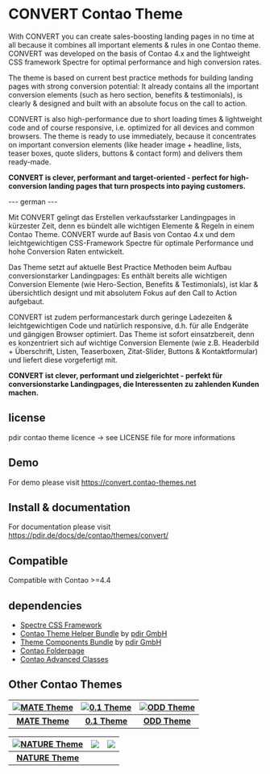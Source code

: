 # CONVERT Contao Theme

With CONVERT you can create sales-boosting landing pages in no time at all because it combines all important elements & rules in one Contao theme. CONVERT was developed on the basis of Contao 4.x and the lightweight CSS framework Spectre for optimal performance and high conversion rates.
 
The theme is based on current best practice methods for building landing pages with strong conversion potential: It already contains all the important conversion elements (such as hero section, benefits & testimonials), is clearly & designed and built with an absolute focus on the call to action.
 
CONVERT is also high-performance due to short loading times & lightweight code and of course responsive, i.e. optimized for all devices and common browsers. The theme is ready to use immediately, because it concentrates on important conversion elements (like header image + headline, lists, teaser boxes, quote sliders, buttons & contact form) and delivers them ready-made.
 
**CONVERT is clever, performant and target-oriented - perfect for high-conversion landing pages that turn prospects into paying customers.**

--- german ---

Mit CONVERT gelingt das Erstellen verkaufsstarker Landingpages in kürzester Zeit, denn es bündelt alle wichtigen Elemente & Regeln in einem Contao Theme. CONVERT wurde auf Basis von Contao 4.x und dem leichtgewichtigen CSS-Framework Spectre für optimale Performance und hohe Conversion Raten entwickelt.

Das Theme setzt auf aktuelle Best Practice Methoden beim Aufbau conversionstarker Landingpages: Es enthält bereits alle wichtigen Conversion Elemente (wie Hero-Section, Benefits & Testimonials), ist klar & übersichtlich designt und mit absolutem Fokus auf den Call to Action aufgebaut.

CONVERT ist zudem performancestark durch geringe Ladezeiten & leichtgewichtigen Code und natürlich responsive, d.h. für alle Endgeräte und gängigen Browser optimiert. Das Theme ist sofort einsatzbereit, denn es konzentriert sich auf wichtige Conversion Elemente (wie z.B. Headerbild + Überschrift, Listen, Teaserboxen, Zitat-Slider, Buttons & Kontaktformular) und liefert diese vorgefertigt mit.

**CONVERT ist clever, performant und zielgerichtet - perfekt für conversionstarke Landingpages, die Interessenten zu zahlenden Kunden machen.**

## license

pdir contao theme licence -> see LICENSE file for more informations

## Demo

For demo please visit https://convert.contao-themes.net

## Install & documentation

For documentation please visit https://pdir.de/docs/de/contao/themes/convert/

## Compatible

Compatible with Contao >=4.4

## dependencies

- [Spectre CSS Framework](https://github.com/picturepan2/spectre)
- [Contao Theme Helper Bundle](https://github.com/pdir/contao-theme-helper-bundle) by [pdir GmbH](https://pdir.de/ "Webdesign für Dresden")
- [Theme Components Bundle](https://github.com/contao-themes-net/theme-components-bundle) by [pdir GmbH](https://pdir.de/ "Webdesign für Dresden")
- [Contao Folderpage](https://github.com/terminal42/contao-folderpage)
- [Contao Advanced Classes](https://github.com/Contao-DD/advanced-classes-bundle)

## Other Contao Themes

| [![MATE Theme](https://contao-themes.net/files/contao-themes-net/screenshots/mate%20theme/mate_theme_green_670x670.png)](https://contao-themes.net/theme-detail/mate.html) | [![0.1 Theme](https://contao-themes.net/assets/images/3/0.1_Energy_saving_Contao_Theme_00-1e927a73.jpg)](https://contao-themes.net/theme-detail/zeroone.html) | [![ODD Theme](https://contao-themes.net/assets/images/c/ODD_Exploring_Contao_Theme_05-9e3a18d8.png)](https://contao-themes.net/theme-detail/odd.html) |
|:---:|:---:|:---:|
| [**MATE Theme**](https://contao-themes.net/theme-detail/mate.html)  | [**0.1 Theme**](https://contao-themes.net/theme-detail/zeroone.html)  | [**ODD Theme**](https://contao-themes.net/theme-detail/odd.html)  |

| [![NATURE Theme](https://contao-themes.net/assets/images/6/00_00_naturetheme-605a9391.jpg)](https://contao-themes.net/theme-detail/nature.html) | ![](https://contao-themes.net/files/contao-themes-net/screenshots/platzhalter.jpg) | ![](https://contao-themes.net/files/contao-themes-net/screenshots/platzhalter.jpg) |
|:---:|:---:|:---:|
| [**NATURE Theme**](https://contao-themes.net/theme-detail/nature.html) |  |  |
